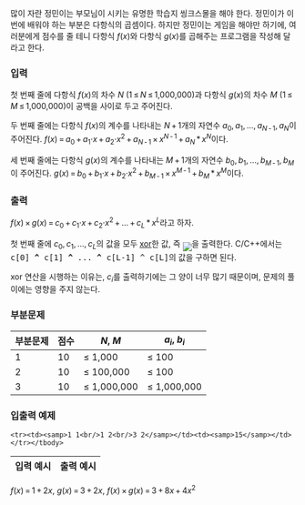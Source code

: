 많이 자란 정민이는 부모님이 시키는 유명한 학습지 씽크스몰을 해야 한다. 정민이가 이번에 배워야 하는 부분은 다항식의 곱셈이다. 하지만 정민이는 게임을 해야만 하기에, 여러분에게 점수를 줄 테니 다항식 <span class="tex-span"><i>f</i>(<i>x</i>)</span>와 다항식 <span class="tex-span"><i>g</i>(<i>x</i>)</span>를 곱해주는 프로그램을 작성해 달라고 한다.

### 입력

첫 번째 줄에 다항식 <span class="tex-span"><i>f</i>(<i>x</i>)</span>의 차수 <span class="tex-span"><i>N</i></span> (<span class="tex-span">1&thinsp;&le;&thinsp;<i>N</i>&thinsp;&le;&thinsp;1,000,000</span>)과 다항식 <span class="tex-span"><i>g</i>(<i>x</i>)</span>의 차수 <span class="tex-span"><i>M</i></span> (<span class="tex-span">1&thinsp;&le;&thinsp;<i>M</i>&thinsp;&le;&thinsp;1,000,000</span>)이 공백을 사이로 두고 주어진다.

두 번째 줄에는 다항식 <span class="tex-span"><i>f</i>(<i>x</i>)</span>의 계수를 나타내는 <span class="tex-span"><i>N</i>&thinsp;+&thinsp;1</span>개의 자연수 <span class="tex-span"><i>a</i><sub class="lower-index">0</sub>,&thinsp;<i>a</i><sub class="lower-index">1</sub>,&thinsp;...,&thinsp;<i>a</i><sub class="lower-index"><i>N</i>&thinsp;-&thinsp;1</sub>,&thinsp;<i>a</i><sub class="lower-index"><i>N</i></sub></span>이 주어진다. <span class="tex-span"><i>f</i>(<i>x</i>)&thinsp;=&thinsp;<i>a</i><sub class="lower-index">0</sub>&thinsp;+&thinsp;<i>a</i><sub class="lower-index">1</sub>&middot;<i>x</i>&thinsp;+&thinsp;<i>a</i><sub class="lower-index">2</sub>&middot;<i>x</i><sup class="upper-index">2</sup>&thinsp;+&thinsp;<i>a</i><sub class="lower-index"><i>N</i>&thinsp;-&thinsp;1</sub>&thinsp;&times;&thinsp;<i>x</i><sup class="upper-index"><i>N</i>&thinsp;-&thinsp;1</sup>&thinsp;+&thinsp;<i>a</i><sub class="lower-index"><i>N</i></sub>&thinsp;*&thinsp;<i>x</i><sup class="upper-index"><i>N</i></sup></span>이다.

세 번째 줄에는 다항식 <span class="tex-span"><i>g</i>(<i>x</i>)</span>의 계수를 나타내는 <span class="tex-span"><i>M</i>&thinsp;+&thinsp;1</span>개의 자연수 <span class="tex-span"><i>b</i><sub class="lower-index">0</sub>,&thinsp;<i>b</i><sub class="lower-index">1</sub>,&thinsp;...,&thinsp;<i>b</i><sub class="lower-index"><i>M</i>&thinsp;-&thinsp;1</sub>,&thinsp;<i>b</i><sub class="lower-index"><i>M</i></sub></span>이 주어진다. <span class="tex-span"><i>g</i>(<i>x</i>)&thinsp;=&thinsp;<i>b</i><sub class="lower-index">0</sub>&thinsp;+&thinsp;<i>b</i><sub class="lower-index">1</sub>&middot;<i>x</i>&thinsp;+&thinsp;<i>b</i><sub class="lower-index">2</sub>&middot;<i>x</i><sup class="upper-index">2</sup>&thinsp;+&thinsp;<i>b</i><sub class="lower-index"><i>M</i>&thinsp;-&thinsp;1</sub>&thinsp;&times;&thinsp;<i>x</i><sup class="upper-index"><i>M</i>&thinsp;-&thinsp;1</sup>&thinsp;+&thinsp;<i>b</i><sub class="lower-index"><i>M</i></sub>&thinsp;*&thinsp;<i>x</i><sup class="upper-index"><i>M</i></sup></span>이다.

### 출력

<span class="tex-span"><i>f</i>(<i>x</i>)&thinsp;&times;&thinsp;<i>g</i>(<i>x</i>)&thinsp;=&thinsp;<i>c</i><sub class="lower-index">0</sub>&thinsp;+&thinsp;<i>c</i><sub class="lower-index">1</sub>&middot;<i>x</i>&thinsp;+&thinsp;<i>c</i><sub class="lower-index">2</sub>&middot;<i>x</i><sup class="upper-index">2</sup>&thinsp;+&thinsp;...&thinsp;+&thinsp;<i>c</i><sub class="lower-index"><i>L</i></sub>&thinsp;*&thinsp;<i>x</i><sup class="upper-index"><i>L</i></sup></span>라고 하자. 

첫 번째 줄에 <span class="tex-span"><i>c</i><sub class="lower-index">0</sub>,&thinsp;<i>c</i><sub class="lower-index">1</sub>,&thinsp;...,&thinsp;<i>c</i><sub class="lower-index"><i>L</i></sub></span>의 값을 모두 [xor](https://ko.wikipedia.org/wiki/%EB%B0%B0%ED%83%80%EC%A0%81_%EB%85%BC%EB%A6%AC%ED%95%A9)한 값, 즉 <img align="middle" class="tex-formula" src="http://espresso.codeforces.com/ba2b4b21190538b043dcb08f496f9b90b1538187.png"/>을 출력한다. C/C++에서는 <samp>c[0] <b>^</b> c[1] <b>^</b> ... <b>^</b> c[L-1] ^ c[L]</samp>의 값을 구하면 된다.

xor 연산을 시행하는 이유는, <span class="tex-span"><i>c</i><sub class="lower-index"><i>i</i></sub></span>를 출력하기에는 그 양이 너무 많기 때문이며, 문제의 풀이에는 영향을 주지 않는다.

### 부분문제

<div class="row">
<div class="col-sm-8 col-md-8 col-lg-6">
<div class='table-responsive'>
<table class='table table-bordered'>
<thead>
 <tr>
  <th class="col-sm-3 col-md-3 col-lg-3">부분문제</th>
  <th class="col-sm-2 col-md-2 col-lg-2">점수</th>
  <th class="col-sm-3 col-md-3 col-lg-3"><span class="tex-span"><i>N</i></span>, <span class="tex-span"><i>M</i></span></th>
  <th class="col-sm-4 col-md-4 col-lg-4"><span class="tex-span"><i>a</i><sub class="lower-index"><i>i</i></sub></span>, <span class="tex-span"><i>b</i><sub class="lower-index"><i>i</i></sub></span></th>
 </tr>
</thead>
<tbody>
 <tr>
  <td>1</td>
  <td>10</td>
  <td><span class="tex-span">&le; 1,000</span></td>
  <td><span class="tex-span">&le; 100</span></td>
 </tr>
 <tr>
  <td>2</td>
  <td>10</td>
  <td><span class="tex-span">&le; 100,000</span></td>
  <td><span class="tex-span">&le; 100</span></td>
 </tr>
 <tr>
  <td>3</td>
  <td>10</td>
  <td><span class="tex-span">&le; 1,000,000</span></td>
  <td><span class="tex-span">&le; 1,000,000</span></td>
 </tr>
</tbody>
</table>
</div>
</div>
</div>


### 입출력 예제

<table class="table table-condensed table-bordered " id="examples_table">
	<thead>
		<tr>
			<th class="col-lg-6 col-md-6 col-sm-6">입력 예시</th>
			<th class="col-lg-6 col-md-6 col-sm-6">출력 예시</th>
		</tr>
	</thead>
	<tbody>
	
	<tr><td><samp>1 1<br/>1 2<br/>3 2</samp></td><td><samp>15</samp></td></tr></tbody>
</table>

<span class="tex-span"><i>f</i>(<i>x</i>)&thinsp;=&thinsp;1&thinsp;+&thinsp;2<i>x</i></span>, <span class="tex-span"><i>g</i>(<i>x</i>)&thinsp;=&thinsp;3&thinsp;+&thinsp;2<i>x</i></span>, <span class="tex-span"><i>f</i>(<i>x</i>)&thinsp;&times;&thinsp;<i>g</i>(<i>x</i>)&thinsp;=&thinsp;3&thinsp;+&thinsp;8<i>x</i>&thinsp;+&thinsp;4<i>x</i><sup class="upper-index">2</sup></span>